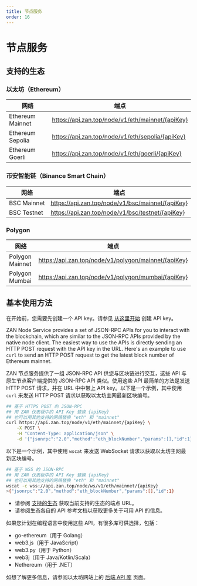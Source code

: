 ```yaml
---
title: 节点服务
order: 16
---
```


# 节点服务

## 支持的生态

### 以太坊（Ethereum）

| 网络             | 端点                                             |
| ---------------- | ------------------------------------------------ |
| Ethereum Mainnet | https://api.zan.top/node/v1/eth/mainnet/{apiKey} |
| Ethereum Sepolia | https://api.zan.top/node/v1/eth/sepolia/{apiKey} |
| Ethereum Goerli  | https://api.zan.top/node/v1/eth/goerli/{apiKey}  |

### 币安智能链（Binance Smart Chain）

| 网络        | 端点                                             |
| ----------- | ------------------------------------------------ |
| BSC Mainnet | https://api.zan.top/node/v1/bsc/mainnet/{apiKey} |
| BSC Testnet | https://api.zan.top/node/v1/bsc/testnet/{apiKey} |

### Polygon

| 网络            | 端点                                                 |
| --------------- | ---------------------------------------------------- |
| Polygon Mainnet | https://api.zan.top/node/v1/polygon/mainnet/{apiKey} |
| Polygon Mumbai  | https://api.zan.top/node/v1/polygon/mumbai/{apiKey}  |

## 基本使用方法

在开始前，您需要先创建一个 API key。请参见 [从这里开始](/zh-CN/guide/getting-started) 创建 API key。

ZAN Node Service provides a set of JSON-RPC APIs for you to interact with the blockchain, which are similar to the JSON-RPC APIs provided by the native node client. The easiest way to use the APIs is directly sending an HTTP POST request with the API key in the URL. Here's an example to use `curl` to send an HTTP POST request to get the latest block number of Ethereum mainnet.

ZAN 节点服务提供了一组 JSON-RPC API 供您与区块链进行交互，这些 API 与原生节点客户端提供的 JSON-RPC API 类似。使用这些 API 最简单的方法是发送 HTTP POST 请求，并在 URL 中中带上 API key。以下是一个示例，其中使用 `curl` 来发送 HTTP POST 请求以获取以太坊主网最新区块编号。

```bash
## 基于 HTTPS POST 的 JSON-RPC
## 用 ZAN 仪表板中的 API Key 替换 {apiKey}
## 也可以用其他支持的网络替换 "eth" 和 "mainnet"
curl https://api.zan.top/node/v1/eth/mainnet/{apiKey} \
    -X POST \
    -H "Content-Type: application/json" \
    -d '{"jsonrpc":"2.0","method":"eth_blockNumber","params":[],"id":1}'
```

以下是一个示例，其中使用 `wscat` 来发送 WebSocket 请求以获取以太坊主网最新区块编号。

```bash
## 基于 WSS 的 JSON-RPC
## 用 ZAN 仪表板中的 API Key 替换 {apiKey}
## 也可以用其他支持的网络替换 "eth" 和 "mainnet"
wscat -c wss://api.zan.top/node/ws/v1/eth/mainnet/{apiKey}
>{"jsonrpc":"2.0","method":"eth_blockNumber","params":[],"id":1}
```

- 请参阅 [支持的生态](#支持的生态) 获取当前支持的生态的端点 URL。
- 请参阅生态各自的 API 参考文档以获取更多关于可用 API 的信息。

如果您计划在编程语言中使用这些 API，有很多库可供选择，包括：

- go-ethereum（用于 Golang）
- web3.js（用于 JavaScript）
- web3.py（用于 Python）
- web3j（用于 Java/Kotlin/Scala）
- Nethereum（用于 .NET）

如想了解更多信息，请参阅以太坊网站上的 [后端 API 库](https://ethereum.org/en/developers/docs/apis/backend/#available-libraries) 页面。
